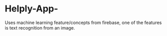 # Helply-App-
Uses machine learning feature/concepts from firebase, one of the features is text recognition from an image.
